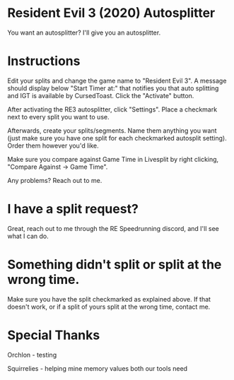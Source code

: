 # Resident Evil 3 (2020) Autosplitter

You want an autosplitter? I'll give you an autosplitter.

# Instructions

Edit your splits and change the game name to "Resident Evil 3". A message should display below "Start Timer at:" that notifies you that auto splitting and IGT is available by CursedToast. Click the "Activate" button.

After activating the RE3 autosplitter, click "Settings". Place a checkmark next to every split you want to use.

Afterwards, create your splits/segments. Name them anything you want (just make sure you have one split for each checkmarked autosplit setting). Order them however you'd like.

Make sure you compare against Game Time in Livesplit by right clicking, "Compare Against -> Game Time".

Any problems? Reach out to me.

# I have a split request?

Great, reach out to me through the RE Speedrunning discord, and I'll see what I can do.

# Something didn't split or split at the wrong time.

Make sure you have the split checkmarked as explained above. If that doesn't work, or if a split of yours split at the wrong time, contact me.

# Special Thanks
Orchlon - testing

Squirrelies - helping mine memory values both our tools need
